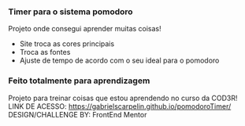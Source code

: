 ### Timer para o sistema pomodoro
Projeto onde consegui aprender muitas coisas! 
- Site troca as cores principais
- Troca as fontes
- Ajuste de tempo de acordo com o seu ideal para o pomodoro
### Feito totalmente para aprendizagem
Projeto para treinar coisas que estou aprendendo no curso da COD3R!
<br>
LINK DE ACESSO: https://gabrielscarpelin.github.io/pomodoroTimer/
<br>
DESIGN/CHALLENGE BY: FrontEnd Mentor
